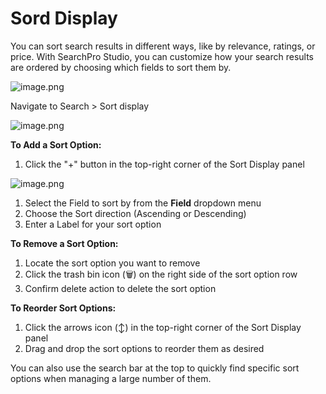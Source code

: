 # Sord Display

You can sort search results in different ways, like by relevance, ratings, or price. With SearchPro Studio, you can customize how your search results are ordered by choosing which fields to sort them by. 

![image.png](image%2016.png)

Navigate to Search > Sort display

![image.png](image%2017.png)

**To Add a Sort Option:**

1. Click the "+" button in the top-right corner of the Sort Display panel

![image.png](image%2018.png)

1. Select the Field to sort by from the **Field** dropdown menu
2. Choose the Sort direction (Ascending or Descending)
3. Enter a Label for your sort option

**To Remove a Sort Option:**

1. Locate the sort option you want to remove
2. Click the trash bin icon (🗑️) on the right side of the sort option row
3. Confirm delete action to delete the sort option

**To Reorder Sort Options:**

1. Click the arrows icon (↕️) in the top-right corner of the Sort Display panel
2. Drag and drop the sort options to reorder them as desired

You can also use the search bar at the top to quickly find specific sort options when managing a large number of them.